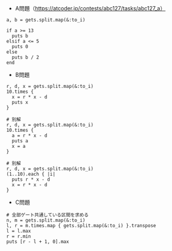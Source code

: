 - A問題（https://atcoder.jp/contests/abc127/tasks/abc127_a）

```
a, b = gets.split.map(&:to_i)

if a >= 13
  puts b
elsif a <= 5 
  puts 0
else
  puts b / 2
end
```

- B問題
```
r, d, x = gets.split.map(&:to_i)
10.times {
  x = r * x - d
  puts x
}

# 別解
r, d, x = gets.split.map(&:to_i)
10.times {
  a = r * x - d
  puts a
  x = a
}

# 別解
r, d, x = gets.split.map(&:to_i)
(1..10).each { |i|
  puts r * x - d
  x = r * x - d
}
```

- C問題
```
# 全部ゲート共通している区間を求める
n, m = gets.split.map(&:to_i)
l, r = m.times.map { gets.split.map(&:to_i) }.transpose
l = l.max
r = r.min
puts [r - l + 1, 0].max
```
